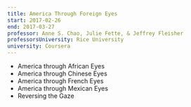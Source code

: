 ```yaml
---
title: America Through Foreign Eyes
start: 2017-02-26
end: 2017-03-27
professor: Anne S. Chao, Julie Fette, & Jeffrey Fleisher
professorsUniversity: Rice University
university: Coursera
---
```

- America through African Eyes
- America through Chinese Eyes
- America through French Eyes
- America through Mexican Eyes
- Reversing the Gaze
